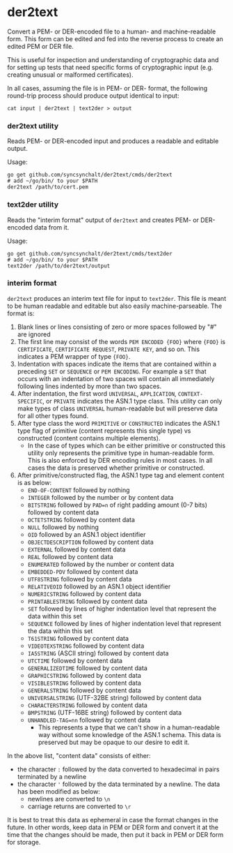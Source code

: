 # der2text

Convert a PEM- or DER-encoded file to a human- and machine-readable form.  This form can be edited and fed into the reverse process to create an edited PEM or DER file.

This is useful for inspection and understanding of cryptographic data and for setting up tests that need specific forms of cryptographic input (e.g. creating unusual or malformed certificates).

In all cases, assuming the file is in PEM- or DER- format, the following round-trip process should produce output identical to input:

```
cat input | der2text | text2der > output
```

### der2text utility

Reads PEM- or DER-encoded input and produces a readable and editable output.

Usage:
```
go get github.com/syncsynchalt/der2text/cmds/der2text
# add ~/go/bin/ to your $PATH
der2text /path/to/cert.pem
```

### text2der utility

Reads the "interim format" output of `der2text` and creates PEM- or DER-encoded data from it.

Usage:
```
go get github.com/syncsynchalt/der2text/cmds/text2der
# add ~/go/bin/ to your $PATH
text2der /path/to/der2text/output
```

### interim format

`der2text` produces an interim text file for input to `text2der`.
This file is meant to be human readable and editable but also easily
machine-parseable.  The format is:

1. Blank lines or lines consisting of zero or more spaces followed by "#" are ignored
2. The first line may consist of the words `PEM ENCODED {FOO}` where `{FOO}` is `CERTIFICATE`, `CERTIFICATE REQUEST`, `PRIVATE KEY`, and so on.  This indicates a PEM wrapper of type `{FOO}`.
3. Indentation with spaces indicate the items that are contained within a preceding `SET` or `SEQUENCE` or `PEM ENCODING`.  For example a `SET` that occurs with an indentation of two spaces will contain all immediately following lines indented by more than two spaces.
4. After indentation, the first word `UNIVERSAL`, `APPLICATION`, `CONTEXT-SPECIFIC`, or `PRIVATE` indicates the ASN.1 type class.  This utility can only make types of class `UNIVERSAL` human-readable but will preserve data for all other types found.
5. After type class the word `PRIMITIVE` or `CONSTRUCTED` indicates the ASN.1 type flag of primitive (content represents this single type) vs constructed (content contains multiple elements).
    * In the case of types which can be either primitive or constructed this utility only represents the primitive type in human-readable form.  This is also enforced by DER encoding rules in most cases.  In all cases the data is preserved whether primitive or constructed.
6. After primitive/constructed flag, the ASN.1 type tag and element content is as below:
   * `END-OF-CONTENT` followed by nothing
   * `INTEGER` followed by the number or by content data
   * `BITSTRING` followed by `PAD=n` of right padding amount (0-7 bits) followed by content data
   * `OCTETSTRING` followed by content data
   * `NULL` followed by nothing
   * `OID` followed by an ASN.1 object identifier
   * `OBJECTDESCRIPTION` followed by content data
   * `EXTERNAL` followed by content data
   * `REAL` followed by content data
   * `ENUMERATED` followed by the number or content data
   * `EMBEDDED-PDV` followed by content data
   * `UTF8STRING` followed by content data
   * `RELATIVEOID` followed by an ASN.1 object identifier
   * `NUMERICSTRING` followed by content data
   * `PRINTABLESTRING` followed by content data
   * `SET` followed by lines of higher indentation level that represent the data within this set
   * `SEQUENCE` followed by lines of higher indentation level that represent the data within this set
   * `T61STRING` followed by content data
   * `VIDEOTEXSTRING` followed by content data
   * `IA5STRING` (ASCII string) followed by content data
   * `UTCTIME` followed by content data
   * `GENERALIZEDTIME` followed by content data
   * `GRAPHICSTRING` followed by content data
   * `VISIBLESTRING` followed by content data
   * `GENERALSTRING` followed by content data
   * `UNIVERSALSTRING` (UTF-32BE string) followed by content data
   * `CHARACTERSTRING` followed by content data
   * `BMPSTRING` (UTF-16BE string) followed by content data
   * `UNHANDLED-TAG=nn` followed by content data
      * This represents a type that we can't show in a human-readable way without some knowledge of the ASN.1 schema.  This data is preserved but may be opaque to our desire to edit it.

In the above list, "content data" consists of either:

* the character `:` followed by the data converted to hexadecimal in pairs terminated by a newline
* the character `'` followed by the data terminated by a newline.  The data has been modified as below:
   * newlines are converted to `\n`
   * carriage returns are converted to `\r`

It is best to treat this data as ephemeral in case the format changes in the future.  In other words, keep data in PEM or DER form and convert it at the time that the changes should be made, then put it back in PEM or DER form for storage.
